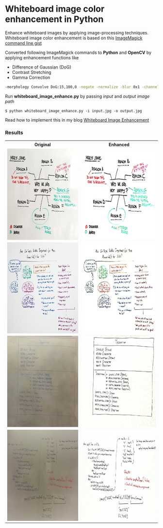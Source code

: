 # Whiteboard image color enhancement in Python
Enhance whiteboard images by applying image-processing techniques. Whiteboard image color enhancement is based on this [ImageMagick command line gist](https://gist.github.com/lelandbatey/8677901)

Converted following ImageMagick commands to **Python** and **OpenCV** by applying enhancement functions like
- Difference of Gaussian (DoG)
- Contrast Stretching
- Gamma Correction

```bash
-morphology Convolve DoG:15,100,0 -negate -normalize -blur 0x1 -channel RBG -level 60%,91%,0.1
```
Run **whiteboard_image_enhance.py** by passing _input_ and _output image path_

```shell
$ python whiteboard_image_enhance.py -i input.jpg -o output.jpg
```

Read how to implement this in my blog [Whiteboard Image Enhancement](https://santhalakshminarayana.github.io/blog/whiteboard-image-enhancement-opencv-python)

### Results

<table border='0'>
  <tr>
    <th>Original</th>
    <th>Enhanced</th>
  </tr>
  <tr>
    <td><img src='https://github.com/santhalakshminarayana/white-board-enhance/blob/main/images/11.jpg' 
        width='500px' height='300px' /></td>
    <td><img src='https://github.com/santhalakshminarayana/white-board-enhance/blob/main/result/11_o.jpg' 
         width='500px' height='300px' /></td>
  </tr>
  <tr>
    <td><img src='https://github.com/santhalakshminarayana/white-board-enhance/blob/main/images/22.jpg'
             width='500px' height='300px' /></td>
    <td><img src='https://github.com/santhalakshminarayana/white-board-enhance/blob/main/result/22_o.jpg' 
         width='500px' height='300px' /></td>
  </tr>
  <tr>
    <td><img src='https://github.com/santhalakshminarayana/white-board-enhance/blob/main/images/1.jpeg' 
             width='500px' height='300px'/></td>
    <td><img src='https://github.com/santhalakshminarayana/white-board-enhance/blob/main/result/1_o.jpg'
             width='500px' height='300px'/></td>
  </tr>
  <tr>
    <td><img src='https://github.com/santhalakshminarayana/white-board-enhance/blob/main/images/2.jpeg'
             width='500px' height='300px' /></td>
    <td><img src='https://github.com/santhalakshminarayana/white-board-enhance/blob/main/result/2_o.jpg'
             width='500px' height='300px' /></td>
  </tr>
</table>
